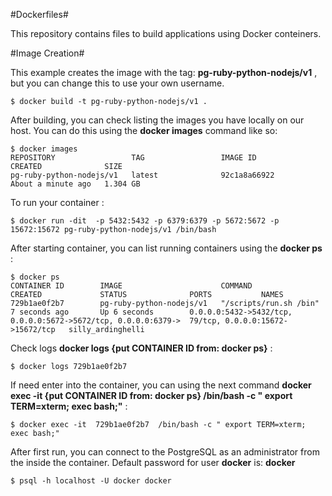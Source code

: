 #Dockerfiles#

This repository contains files to build applications using Docker conteiners. 

#Image Creation#

This example creates the image with the tag:  **pg-ruby-python-nodejs/v1** , but you can
change this to use your own username.
```
$ docker build -t pg-ruby-python-nodejs/v1 .
```

After building, you can check listing the images you have locally on our host. 
You can do this using the **docker images** command like so:
```
$ docker images
REPOSITORY                 TAG                 IMAGE ID            CREATED              SIZE
pg-ruby-python-nodejs/v1   latest              92c1a8a66922        About a minute ago   1.304 GB
```

To run your container :
```
$ docker run -dit  -p 5432:5432 -p 6379:6379 -p 5672:5672 -p 15672:15672 pg-ruby-python-nodejs/v1 /bin/bash
```

After starting container, you can list running containers using the **docker ps** :

```
$ docker ps
CONTAINER ID        IMAGE                      COMMAND                  CREATED             STATUS              PORTS           NAMES
729b1ae0f2b7        pg-ruby-python-nodejs/v1   "/scripts/run.sh /bin"   7 seconds ago       Up 6 seconds        0.0.0.0:5432->5432/tcp, 0.0.0.0:5672->5672/tcp, 0.0.0.0:6379->  79/tcp, 0.0.0.0:15672->15672/tcp   silly_ardinghelli
```

Check logs **docker logs {put CONTAINER ID from: docker ps}** :
```
$ docker logs 729b1ae0f2b7
```

If need enter into the container, you can using the next command **docker exec -it   {put CONTAINER ID from: docker ps}  /bin/bash -c " export TERM=xterm; exec bash;"** : 
```
$ docker exec -it  729b1ae0f2b7  /bin/bash -c " export TERM=xterm; exec bash;"
```

After first run, you can connect to the PostgreSQL as an administrator from the inside
the container. Default password for user **docker** is: **docker**
```
$ psql -h localhost -U docker docker
```


